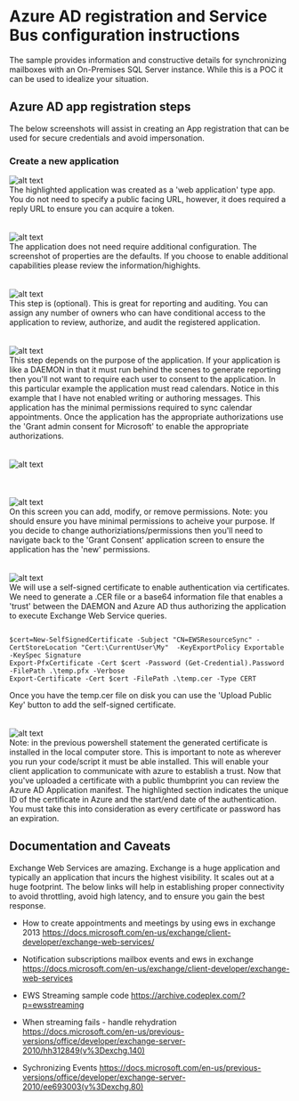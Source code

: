 # Azure AD registration and Service Bus configuration instructions

The sample provides information and constructive details for synchronizing mailboxes with an On-Premises SQL Server instance.
While this is a POC it can be used to idealize your situation.

## Azure AD app registration steps

The below screenshots will assist in creating an App registration that can be used for secure credentials and avoid impersonation.

### Create a new application

![alt text](https://raw.githubusercontent.com/shawnadrockleonard/ewssync/master/posh/imgs/app-reg-01-list.png "Enterprise Application - listing")\
The highlighted application was created as a 'web application' type app.
You do not need to specify a public facing URL, however, it does required a reply URL to ensure you can acquire a token.
\
\
\
![alt text](https://raw.githubusercontent.com/shawnadrockleonard/ewssync/master/posh/imgs/app-reg-02-properties.png "Enterprise Application - metadata and property review")\
The application does not need require additional configuration.
The screenshot of properties are the defaults.
If you choose to enable additional capabilities please review the information/highights.
\
\
\
![alt text](https://raw.githubusercontent.com/shawnadrockleonard/ewssync/master/posh/imgs/app-reg-03-conditional-access.png "Enterprise Application - Conditional access")\
This step is (optional).  This is great for reporting and auditing.  You can assign any number of owners who can have conditional access to the application to review, authorize, and audit the registered application.
\
\
\
![alt text](https://raw.githubusercontent.com/shawnadrockleonard/ewssync/master/posh/imgs/app-reg-04-grant-consent.png "Enterprise Application - Granting consent")\
This step depends on the purpose of the application.  If your application is like a DAEMON in that it must run behind the scenes to generate reporting then you'll not want to require each user to consent to the application.  In this particular example the application must read calendars.  Notice in this example that I have not enabled writing or authoring messages.  This application has the minimal permissions required to sync calendar appointments.  Once the application has the appropriate authorizations use the 'Grant admin consent for Microsoft' to enable the appropriate authorizations.
\
\
\
![alt text](https://raw.githubusercontent.com/shawnadrockleonard/ewssync/master/posh/imgs/app-reg-05-app-registrations.png "Enterprise Application - navigate to app registrations")\
\
\
\
![alt text](https://raw.githubusercontent.com/shawnadrockleonard/ewssync/master/posh/imgs/app-reg-06-review-permissions.png "Enterprise Application - assign and review permissions")\
On this screen you can add, modify, or remove permissions.  Note: you should ensure you have minimal permissions to acheive your purpose.  If you decide to change authoriziations/permissions then you'll need to navigate back to the 'Grant Consent' application screen to ensure the application has the 'new' permissions.
\
\
\
![alt text](https://raw.githubusercontent.com/shawnadrockleonard/ewssync/master/posh/imgs/app-reg-07-review-certs.png "Enterprise Application - Certificate authentication")\
We will use a self-signed certificate to enable authentication via certificates.  We need to generate a .CER file or a base64 information file that enables a 'trust' between the DAEMON and Azure AD thus authorizing the application to execute Exchange Web Service queries.

``` posh

$cert=New-SelfSignedCertificate -Subject "CN=EWSResourceSync" -CertStoreLocation "Cert:\CurrentUser\My"  -KeyExportPolicy Exportable -KeySpec Signature
Export-PfxCertificate -Cert $cert -Password (Get-Credential).Password -FilePath .\temp.pfx -Verbose
Export-Certificate -Cert $cert -FilePath .\temp.cer -Type CERT

```

Once you have the temp.cer file on disk you can use the 'Upload Public Key' button to add the self-signed certificate.
\
\
\
![alt text](https://raw.githubusercontent.com/shawnadrockleonard/ewssync/master/posh/imgs/app-reg-08-review-manifest.png "Enterprise Application - review manifest")\
Note: in the previous powershell statement the generated certificate is installed in the local computer store.  This is important to note as wherever you run your code/script it must be able installed.  This will enable your client application to communicate with azure to establish a trust.  Now that you've uploaded a certificate with a public thumbprint you can review the Azure AD Application manifest.  The highlighted section indicates the unique ID of the certificate in Azure and the start/end date of the authentication.  You must take this into consideration as every certificate or password has an expiration.

## Documentation and Caveats

Exchange Web Services are amazing.  Exchange is a huge application and typically an application that incurs the highest visibility.  It scales out at a huge footprint.  The below links will help in establishing proper connectivity to avoid throttling, avoid high latency, and to ensure you gain the best response.

- How to create appointments and meetings by using ews in exchange 2013 <https://docs.microsoft.com/en-us/exchange/client-developer/exchange-web-services/>

- Notification subscriptions mailbox events and ews in exchange <https://docs.microsoft.com/en-us/exchange/client-developer/exchange-web-services>

- EWS Streaming sample code <https://archive.codeplex.com/?p=ewsstreaming>

- When streaming fails - handle rehydration <https://docs.microsoft.com/en-us/previous-versions/office/developer/exchange-server-2010/hh312849(v%3Dexchg.140)>

- Sychronizing Events <https://docs.microsoft.com/en-us/previous-versions/office/developer/exchange-server-2010/ee693003(v%3Dexchg.80)>